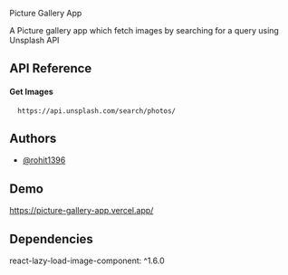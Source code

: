 
Picture Gallery App

A Picture gallery app which fetch images by searching for a query using Unsplash API


## API Reference

#### Get Images

```http
  https://api.unsplash.com/search/photos/
```




## Authors

- [@rohit1396](https://github.com/rohit1396)


## Demo

https://picture-gallery-app.vercel.app/


## Dependencies
react-lazy-load-image-component: ^1.6.0